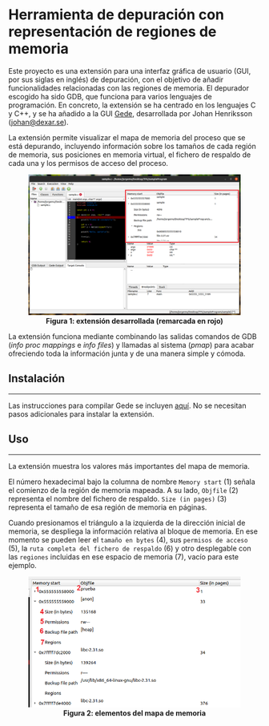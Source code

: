 # Herramienta de depuración con representación de regiones de memoria

Este proyecto es una extensión para una interfaz gráfica de usuario (GUI, por sus siglas en inglés) de depuración, con el objetivo de añadir funcionalidades relacionadas con las regiones de memoria. El depurador escogido ha sido GDB, que funciona para varios lenguajes de programación. En concreto, la extensión se ha centrado en los lenguajes C y C++, y se ha añadido a la GUI [Gede](https://gede.dexar.se/), desarrollada por Johan Henriksson ([johan@dexar.se](mailto:johan@dexar.se)).

La extensión permite visualizar el mapa de memoria del proceso que se está depurando, incluyendo información sobre los tamaños de cada región de memoria, sus posiciones en memoria virtual, el fichero de respaldo de cada una y los permisos de acceso del proceso.

<figure>

<img src="./imgs/capture_general_redsq.png">
<figcaption align=center><b>Figura 1: extensión desarrollada (remarcada en rojo)</b></figcaption>

</figure>

La extensión funciona mediante combinando las salidas comandos de GDB (<i>info proc mappings</i> e <i>info files</i>) y llamadas al sistema (<i>pmap</i>) para acabar ofreciendo toda la información junta y de una manera simple y cómoda.

## <b>Instalación</b>
---

Las instrucciones para compilar Gede se incluyen [aquí](./gede-2.18.1/README). No se necesitan pasos adicionales para instalar la extensión.

## <b>Uso</b>
---

La extensión muestra los valores más importantes del mapa de memoria.

El número hexadecimal bajo la columna de nombre ``Memory start`` (1) señala el comienzo de la región de memoria mapeada. A su lado, ``Objfile`` (2) representa el nombre del fichero de respaldo. ``Size (in pages)`` (3) representa el tamaño de esa región de memoria en páginas.

Cuando presionamos el triángulo a la izquierda de la dirección inicial de memoria, se despliega la información relativa al bloque de memoria. En ese momento se pueden leer el ``tamaño en bytes`` (4), sus ``permisos de acceso`` (5), la ``ruta completa del fichero de respaldo`` (6) y otro desplegable con las ``regiones`` incluidas en ese espacio de memoria (7), vacío para este ejemplo.

<figure>

<img src="./imgs/capture_closeup_numbered.png">
<figcaption align=center><b>Figura 2: elementos del mapa de memoria</b></figcaption>

</figure>